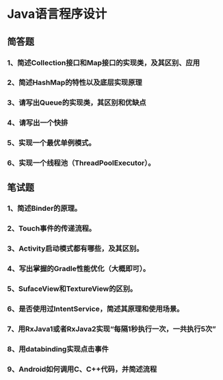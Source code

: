 # Java语言程序设计

## 简答题

### 1、简述Collection接口和Map接口的实现类，及其区别、应用



### 2、简述HashMap的特性以及底层实现原理



### 3、请写出Queue的实现类，其区别和优缺点



### 4、请写出一个快排



### 5、实现一个最优单例模式。



### 6、实现一个线程池（ThreadPoolExecutor）。



## 笔试题

### 1、简述Binder的原理。



### 2、Touch事件的传递流程。



### 3、Activity启动模式都有哪些，及其区别。



### 4、写出掌握的Gradle性能优化（大概即可）。



### 5、SufaceView和TextureView的区别。



### 6、是否使用过IntentService，简述其原理和使用场景。



### 7、用RxJava1或者RxJava2实现“每隔1秒执行一次，一共执行5次”



### 8、用databinding实现点击事件



### 9、Android如何调用C、C++代码，并简述流程